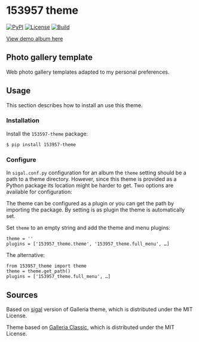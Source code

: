 # 153957 theme

[![PyPI](https://img.shields.io/pypi/v/153957-theme)](https://pypi.org/project/153957-theme/)
[![License](https://img.shields.io/github/license/153957/153957-theme)](https://github.com/153957/153957-theme/blob/master/LICENSE)
[![Build](https://img.shields.io/github/actions/workflow/status/153957/153957-theme/tests.yml?branch=main)](https://github.com/153957/153957-theme/actions)

[View demo album here](https://153957.github.io/153957-theme/)


## Photo gallery template

Web photo gallery templates adapted to my personal preferences.


## Usage

This section describes how to install an use this theme.


### Installation

Install the `153597-theme` package:

    $ pip install 153957-theme


### Configure

In `sigal.conf.py` configuration for an album the `theme` setting should be
a path to a theme directory. However, since this theme is provided as a Python
package its location might be harder to get. Two options are available for
configuration:

The theme can be configured as a plugin or you can get the path by importing
the package. By setting is as plugin the theme is automatically set.

Set `theme` to an empty string and add the theme and menu plugins:

    theme = ''
    plugins = ['153957_theme.theme', '153957_theme.full_menu', …]

The alternative:

    from 153957_theme import theme
    theme = theme.get_path()
    plugins = ['153957_theme.full_menu', …]


## Sources

Based on [sigal](https://sigal.saimon.org/) version of Galleria theme, which is
distributed under the MIT License.

Theme based on [Galleria Classic](https://github.com/GalleriaJS/galleria/),
which is distributed under the MIT License.
